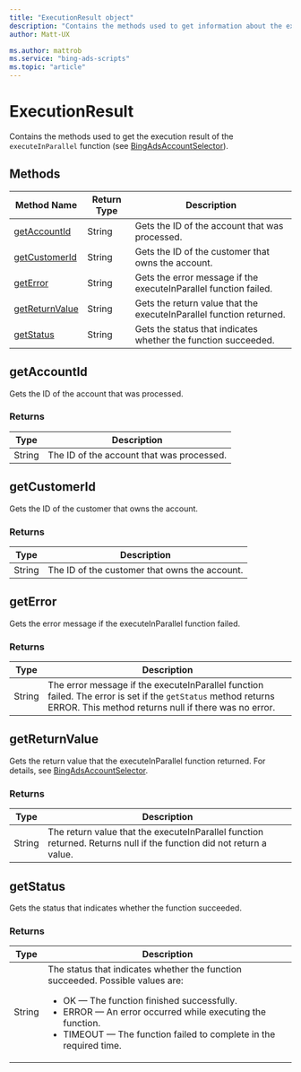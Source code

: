 ```yaml
---
title: "ExecutionResult object"
description: "Contains the methods used to get information about the execution results of the executeInParallel functions."
author: Matt-UX

ms.author: mattrob
ms.service: "bing-ads-scripts"
ms.topic: "article"
---
```


# ExecutionResult

Contains the methods used to get the execution result of the `executeInParallel` function (see [BingAdsAccountSelector](./BingAdsAccountSelector.md)).


## Methods
|Method Name|Return Type|Description|
|-|-|-
[getAccountId](#getaccountid)|String|Gets the ID of the account that was processed.
[getCustomerId](#getcustomerid)|String|Gets the ID of the customer that owns the account.
[getError](#geterror)|String|Gets the error message if the executeInParallel function failed.
[getReturnValue](#getreturnvalue)|String|Gets the return value that the executeInParallel function returned.
[getStatus](#getstatus)|String|Gets the status that indicates whether the function succeeded.


## <a name="getaccountid"></a>getAccountId
Gets the ID of the account that was processed.

### Returns
|Type|Description|
|-|-
String|The ID of the account that was processed.


## <a name="getcustomerid"></a>getCustomerId
Gets the ID of the customer that owns the account.

### Returns
|Type|Description|
|-|-
String|The ID of the customer that owns the account.


## <a name="geterror"></a>getError
Gets the error message if the executeInParallel function failed.

### Returns
|Type|Description|
|-|-
String|The error message if the executeInParallel function failed. The error is set if the `getStatus` method returns ERROR. This method returns null if there was no error.


## <a name="getreturnvalue"></a>getReturnValue
Gets the return value that the executeInParallel function returned. For details, see [BingAdsAccountSelector](./BingAdsAccountSelector.md).

### Returns
|Type|Description|
|-|-
String|The return value that the executeInParallel function returned. Returns null if the function did not return a value.


## <a name="getstatus"></a>getStatus
Gets the status that indicates whether the function succeeded.

### Returns
|Type|Description|
|-|-
String|The status that indicates whether the function succeeded. Possible values are:<ul><li>OK &mdash; The function finished successfully.</li><li>ERROR &mdash; An error occurred while executing the function.</li><li>TIMEOUT &mdash; The function failed to complete in the required time.

